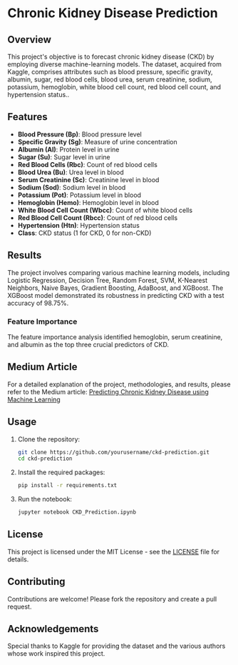 # Chronic Kidney Disease Prediction

## Overview
This project's objective is to forecast chronic kidney disease (CKD) by employing diverse machine-learning models. The dataset, acquired from Kaggle, comprises attributes such as blood pressure, specific gravity, albumin, sugar, red blood cells, blood urea, serum creatinine, sodium, potassium, hemoglobin, white blood cell count, red blood cell count, and hypertension status..

## Features
- **Blood Pressure (Bp)**: Blood pressure level
- **Specific Gravity (Sg)**: Measure of urine concentration
- **Albumin (Al)**: Protein level in urine
- **Sugar (Su)**: Sugar level in urine
- **Red Blood Cells (Rbc)**: Count of red blood cells
- **Blood Urea (Bu)**: Urea level in blood
- **Serum Creatinine (Sc)**: Creatinine level in blood
- **Sodium (Sod)**: Sodium level in blood
- **Potassium (Pot)**: Potassium level in blood
- **Hemoglobin (Hemo)**: Hemoglobin level in blood
- **White Blood Cell Count (Wbcc)**: Count of white blood cells
- **Red Blood Cell Count (Rbcc)**: Count of red blood cells
- **Hypertension (Htn)**: Hypertension status
- **Class**: CKD status (1 for CKD, 0 for non-CKD)

## Results
The project involves comparing various machine learning models, including Logistic Regression, Decision Tree, Random Forest, SVM, K-Nearest Neighbors, Naive Bayes, Gradient Boosting, AdaBoost, and XGBoost. The XGBoost model demonstrated its robustness in predicting CKD with a test accuracy of 98.75%.

### Feature Importance
The feature importance analysis identified hemoglobin, serum creatinine, and albumin as the top three crucial predictors of CKD.

## Medium Article
For a detailed explanation of the project, methodologies, and results, please refer to the Medium article: [Predicting Chronic Kidney Disease using Machine Learning]([https://medium.com/your-article-link](https://medium.com/@j.pollyn/predicting-chronic-kidney-disease-using-machine-learning-57941b08f498))

## Usage
1. Clone the repository:
    ```bash
    git clone https://github.com/yourusername/ckd-prediction.git
    cd ckd-prediction
    ```

2. Install the required packages:
    ```bash
    pip install -r requirements.txt
    ```

3. Run the notebook:
    ```bash
    jupyter notebook CKD_Prediction.ipynb
    ```

## License
This project is licensed under the MIT License - see the [LICENSE](LICENSE) file for details.

## Contributing
Contributions are welcome! Please fork the repository and create a pull request.

## Acknowledgements
Special thanks to Kaggle for providing the dataset and the various authors whose work inspired this project.

